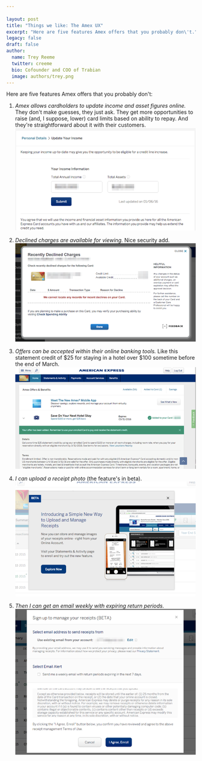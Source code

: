 ```yaml
---

layout: post
title: "Things we like: The Amex UX"
excerpt: "Here are five features Amex offers that you probably don\'t."
legacy: false
draft: false
author:
  name: Trey Reeme
  twitter: creeme
  bio: Cofounder and COO of Trabian
  image: authors/trey.png
---
```


Here are five features Amex offers that you probably don\'t:

1. *Amex allows cardholders to update income and asset figures online.* They don\'t make guesses, they just ask. They get more opportunities to raise \(and, I suppose, lower\) card limits based on ability to repay. And they\'re straightforward about it with their customers.
 ![Amex income update screen](/images/income.png)

2. *Declined charges are available for viewing.* Nice security add.
 ![Amex declined charges view](/images/declines.png)

3. *Offers can be accepted within their online banking tools.* Like this statement credit of $25 for staying in a hotel over $100 sometime before the end of March.
 ![Amex offers view](/images/amexoffer.png)

4. *I can upload a receipt photo* \(the feature\'s in beta\).
 ![Amex receipt screen](/images/amexreceipts.png)

5. *Then I can get an email weekly with expiring return periods.*
 ![Amex weekly expiring returns email setup](/images/expiringreturns.png)
